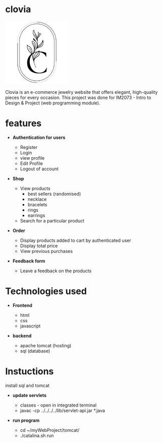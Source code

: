 # clovia
<img src="https://github.com/enyaaaa/clovia/blob/main/assets/images/logopic.png?raw=true" width="200" height="200">

Clovia is an e-commerce jewelry website that offers elegant, high-quality pieces for every occasion. 
This project was done for IM2073 - Intro to Design & Project (web programming module).

# features
- <b>Authentication for users</b>
  - Register
  - Login
  - view profile
  - Edit Profile
  - Logout of account

- <b>Shop</b>
  - View products
    - best sellers (randomised)
    - necklace
    - bracelets
    - rings
    - earrings
  - Search for a particular product
  
- <b>Order</b>
  - Display products added to cart by authenticated user
  - Display total price
  - View previous purchases
 
- <b>Feedback form</b>
  - Leave a feedback on the products

# Technologies used

- <b>Frontend</b>
  - html
  - css
  - javascript
  
- <b>backend</b>
  -  apache tomcat (hosting)
  -  sql (database)

# Instuctions
install sql and tomcat

- <b>update servlets</b>
  - classes - open in integrated terminal
  - javac -cp ../../../../lib/servlet-api.jar *.java

- <b>run program</b>
  - cd ~/myWebProject/tomcat/
  - ./catalina.sh run
